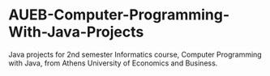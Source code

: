# AUEB-Computer-Programming-With-Java-Projects
Java projects for 2nd semester Informatics course, Computer Programming with Java, from Athens University of Economics and Business.
